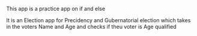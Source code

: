 This app is a practice app on if and else

It is an Election app for Precidency and Gubernatorial election which takes in the voters Name and Age and checks if theu voter is Age qualified
